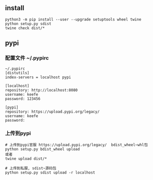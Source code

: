 
## install
``` shell
python3 -m pip install --user --upgrade setuptools wheel twine
python setup.py sdist
twine check dist/*
```

## pypi
### 配置文件 ~/.pypirc
``` shell
~/.pypirc
[distutils]
index-servers = localhost pypi
 
[localhost]
repository: http://localhost:8080
username: keefe
password: 123456

[pypi]
repository: https://upload.pypi.org/legacy/
username: keefe
password: 
```

### 上传到pypi
``` shell
# 上传到pypi官服 https://upload.pypi.org/legacy/  bdist_wheel~whl包
python setup.py bdist_wheel upload 
或者
twine upload dist/*

# 上传到私服, sdist~源码包
python setup.py sdist upload -r localhost

```